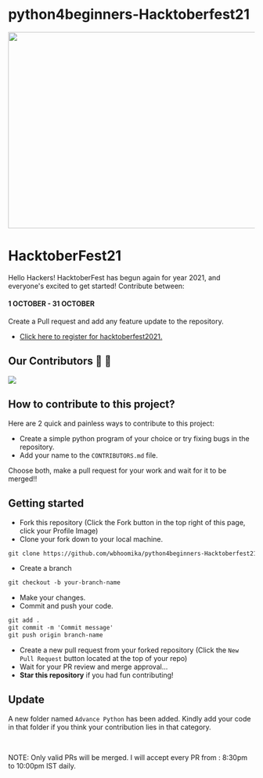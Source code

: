 # python4beginners-Hacktoberfest21

<p align="center">
    <a href="https://hacktoberfest.digitalocean.com/" target="_blank">
    	<img src="https://user-images.githubusercontent.com/55616388/135486681-adf5d5e7-d03c-4352-8e0c-d33ca1bee931.jpg" width="800px" height="400px">
    </a>
</p>

# HacktoberFest21

Hello Hackers! HacktoberFest has begun again for year 2021, and everyone's excited to get started!
Contribute between: <h4>1 OCTOBER - 31 OCTOBER</h4>

Create a Pull request and add any feature update to the repository.

* [Click here to register for hacktoberfest2021.](https://hacktoberfest.digitalocean.com/)

## Our Contributors :handshake: :handshake:
<a href="https://github.com/wbhoomika/python4beginners-Hacktoberfest21/graphs/contributors">
  <img src="https://contrib.rocks/image?repo=wbhoomika/python4beginners-Hacktoberfest21" />
</a>

## How to contribute to this project?

Here are 2 quick and painless ways to contribute to this project:

* Create a simple python program of your choice or try fixing bugs in the repository. 
* Add your name to the `CONTRIBUTORS.md` file.

Choose both, make a pull request for your work and wait for it to be merged!! 

## Getting started
* Fork this repository (Click the Fork button in the top right of this page, click your Profile Image)
* Clone your fork down to your local machine.

```markdown
git clone https://github.com/wbhoomika/python4beginners-Hacktoberfest21
```

* Create a branch

```markdown
git checkout -b your-branch-name
```

* Make your changes.
* Commit and push your code.

```markdown
git add .
git commit -m 'Commit message'
git push origin branch-name
```

* Create a new pull request from your forked repository (Click the `New Pull Request` button located at the top of your repo)
* Wait for your PR review and merge approval...
* __Star this repository__ if you had fun contributing!

## Update

A new folder named `Advance Python` has been added. Kindly add your code in that folder if you think your contribution lies in that category. 

<br />

NOTE: Only valid PRs will be merged.
I will accept every PR from : 8:30pm to 10:00pm IST daily.
